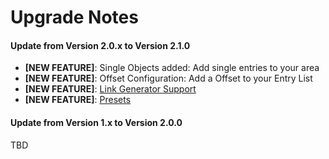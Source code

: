 # Upgrade Notes

#### Update from Version 2.0.x to Version 2.1.0
- **[NEW FEATURE]**: Single Objects added: Add single entries to your area
- **[NEW FEATURE]**: Offset Configuration: Add a Offset to your Entry List
- **[NEW FEATURE]**: [Link Generator Support](https://pimcore.com/docs/5.x/Development_Documentation/Objects/Object_Classes/Class_Settings/Link_Generator.html)
- **[NEW FEATURE]**: [Presets](./docs/30_Presets.md)

#### Update from Version 1.x to Version 2.0.0
TBD